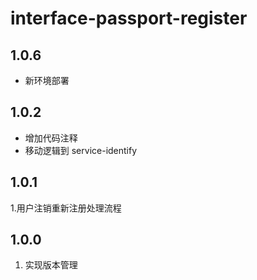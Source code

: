 # interface-passport-register

## 1.0.6
- 新环境部署

## 1.0.2
- 增加代码注释
- 移动逻辑到 service-identify

## 1.0.1
1.用户注销重新注册处理流程

## 1.0.0
1. 实现版本管理


